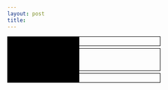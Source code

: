 ```yaml
---
layout: post
title: 
---
```

<style>
  .container { position:relative; padding:0 0 0 55px; }
#sidebar {
    position:absolute;
    top:0; bottom:0; left:0;
    width:33%;
    background:#000;
}

#header { border:1px solid #000; width:66%; height:20px; 
    margin:0 0 5px 0;
}
#content { border:1px solid #000; width:66%; height:50px;
    margin:5px 0 5px 0;
}
#footer { border:1px solid #000; width:66%; height:20px;
    margin:5px 0 0 0;
}
</style>

<div class="container">
    <div id="sidebar"></div>
    <div id="header"></div>
    <div id="content"></div>
    <div id="footer"></div>
</div>
